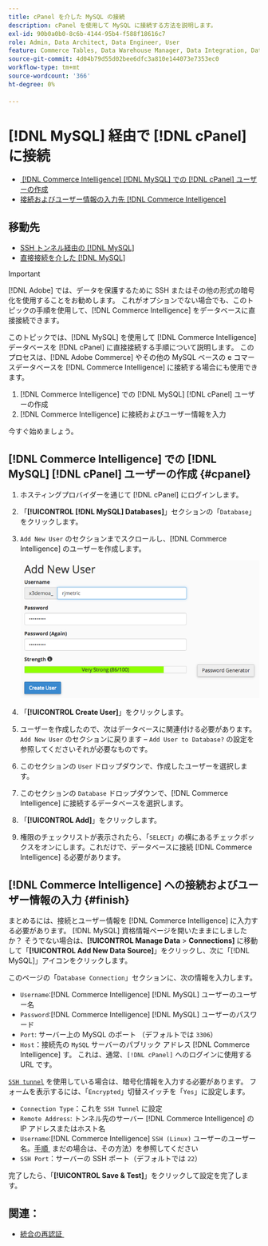 ```yaml
---
title: cPanel を介した MySQL の接続
description: cPanel を使用して MySQL に接続する方法を説明します。
exl-id: 90b0a0b0-8c6b-4144-95b4-f588f18616c7
role: Admin, Data Architect, Data Engineer, User
feature: Commerce Tables, Data Warehouse Manager, Data Integration, Data Import/Export, SQL Report Builder
source-git-commit: 4d04b79d55d02bee6dfc3a810e144073e7353ec0
workflow-type: tm+mt
source-wordcount: '366'
ht-degree: 0%

---
```


# [!DNL MySQL] 経由で [!DNL cPanel] に接続

* [&#x200B; [!DNL Commerce Intelligence] [!DNL MySQL] での  [!DNL cPanel] ユーザーの作成](#cpanel)
* [接続およびユーザー情報の入力先  [!DNL Commerce Intelligence]](#finish)

## 移動先

* [SSH トンネル経由の [!DNL MySQL]](../integrations/mysql-via-ssh-tunnel.md)
* [直接接続を介した [!DNL MySQL]](../integrations/mysql-via-a-direct-connection.md)

>[!IMPORTANT]
>
>[!DNL Adobe] では、データを保護するために SSH またはその他の形式の暗号化を使用することをお勧めします。 これがオプションでない場合でも、このトピックの手順を使用して、[!DNL Commerce Intelligence] をデータベースに直接接続できます。

このトピックでは、[!DNL MySQL] を使用して [!DNL Commerce Intelligence] データベースを [!DNL cPanel] に直接接続する手順について説明します。 このプロセスは、[!DNL Adobe Commerce] やその他の MySQL ベースの e コマースデータベースを [!DNL Commerce Intelligence] に接続する場合にも使用できます。

1. [!DNL Commerce Intelligence] での [!DNL MySQL] [!DNL cPanel] ユーザーの作成
1. [!DNL Commerce Intelligence] に接続およびユーザー情報を入力

今すぐ始めましょう。

## [!DNL Commerce Intelligence] での [!DNL MySQL] [!DNL cPanel] ユーザーの作成 {#cpanel}

1. ホスティングプロバイダーを通じて [!DNL cPanel] にログインします。
1. 「**[!UICONTROL [!DNL MySQL] Databases]**」セクションの「`Database`」をクリックします。
1. `Add New User` のセクションまでスクロールし、[!DNL Commerce Intelligence] のユーザーを作成します。

   ![&#x200B; 作成ユーザーフォームを示す cPanel MySQL データベースインターフェイス &#x200B;](../../../assets/create-mbi-mysql-user-cpanel.png)

1. 「**[!UICONTROL Create User]**」をクリックします。
1. ユーザーを作成したので、次はデータベースに関連付ける必要があります。 `Add New User` のセクションに戻ります – `Add User to Database?` の設定を参照してくださいそれが必要なものです。
1. このセクションの `User` ドロップダウンで、作成したユーザーを選択します。
1. このセクションの `Database` ドロップダウンで、[!DNL Commerce Intelligence] に接続するデータベースを選択します。
1. 「**[!UICONTROL Add]**」をクリックします。
1. 権限のチェックリストが表示されたら、「`SELECT`」の横にあるチェックボックスをオンにします。これだけで、データベースに接続 [!DNL Commerce Intelligence] る必要があります。

## [!DNL Commerce Intelligence] への接続およびユーザー情報の入力 {#finish}

まとめるには、接続とユーザー情報を [!DNL Commerce Intelligence] に入力する必要があります。 [!DNL MySQL] 資格情報ページを開いたままにしましたか？ そうでない場合は、**[!UICONTROL Manage Data** > **Connections]** に移動して「**[!UICONTROL Add New Data Source]**」をクリックし、次に「[!DNL MySQL]」アイコンをクリックします。

このページの「`Database Connection`」セクションに、次の情報を入力します。

* `Username`:[!DNL Commerce Intelligence] [!DNL MySQL] ユーザーのユーザー名
* `Password`:[!DNL Commerce Intelligence] [!DNL MySQL] ユーザーのパスワード
* `Port`: サーバー上の MySQL のポート （デフォルトでは `3306`）
* `Host`：接続先の `MySQL` サーバーのパブリック アドレス [!DNL Commerce Intelligence] す。 これは、通常、`[!DNL cPanel]` へのログインに使用する URL です。

[`SSH tunnel`](../integrations/mysql-via-ssh-tunnel.md) を使用している場合は、暗号化情報を入力する必要があります。 フォームを表示するには、「`Encrypted`」切替スイッチを「`Yes`」に設定します。

* `Connection Type`：これを `SSH Tunnel` に設定
* `Remote Address`: トンネル先のサーバー [!DNL Commerce Intelligence] の IP アドレスまたはホスト名
* `Username`:[!DNL Commerce Intelligence] `SSH (Linux)` ユーザーのユーザー名。[&#x200B; 手順 &#x200B;](../../../data-analyst/importing-data/integrations/mysql-via-ssh-tunnel.md) まだの場合は、その方法）を参照してください
* `SSH Port`：サーバーの SSH ポート（デフォルトでは `22`）

完了したら、「**[!UICONTROL Save & Test]**」をクリックして設定を完了します。

## 関連：

* [&#x200B; 統合の再認証 &#x200B;](https://experienceleague.adobe.com/docs/commerce-knowledge-base/kb/how-to/mbi-reauthenticating-integrations.html?lang=ja)
